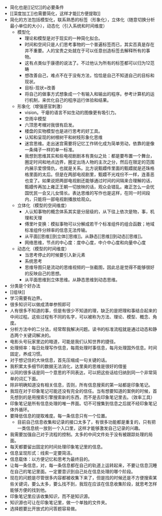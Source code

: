 - 简化也是[[记忆]]的必要条件
- [[深度加工]]也需要简化，这样才能[[方便提取]]
- 简化的方法包括模型化，联系熟悉的标签（形象化），立体化（随意切换分析最小单位的大小），动态化（引入系统和时间维度）
    - 模型化
        - 理论和模型是对于现实的一种简化拟合。
        - 时间和空间只是人们思考事物的一个普遍标签而已，其实否真是存在并不重要。人的宝贵之处就在于可以任意创造标签去解释所有的事物。
        - 这有点类似于康德的说法了。不过他认为所有的标签都可以归为12范畴
        - 想改善自己，难点不在于没有方法，恰恰是自己不知道自己的目标和现状。
        - 目标-现状=改善
        - 将自己的做事方式想象成一个有输入和输出的程序。参考计算机的运行机制，来优化自己的程序运行体验和结果。
    - 形象化（增强感官刺激）
        - vision。干瘪的语言不如生动的图像更有吸引力。
        - 空雨伞模型
        - 六顶思考帽对我很有启发。
        - 楼盘的实物模型也是进行思考的好工具。
        - 认知和呈现的树根树干和树枝形象化思维
        - 迷宫思维。走出迷宫需要将记忆工作转化成为简单劳动，依靠的是像一条绳子一样的单一标准。
        - 我想到思维其实和些电视剧剧本有类似之处：都是要布置一个舞台，圈定时间和地点边界，圈定出场人物的主次之分，然后在限定的范围内展示爱恨情仇，也就是关系。比方说甄嬛传里面的甄嬛就是还珠格格里面的太后。但是在两部电视剧里，甄嬛不光戏份不一样，连善恶也变了。如果说把两部电视剧还能够通过时间的间隔来合理解的话，甄嬛传再加上雍正王朝一切放映的话，观众会错乱。雍正怎么一会忧国忧民一会又儿女情长。表达思维的写作也是这样，在同一时间段内，只能将一部电视剧播放给观众。
    - 立体化（模型的空间维度）
        - 人认知事物的概念体系其实是分层级的，从下往上依次是物，事，机理和天理
        - 傅里叶变换：模拟事物可以分解成若干个标准组件的组合函数；地域标准组件分辨率的信息无法传输。
        - 从平面[[思维]]到立体[[思维]]。从静态[[思维]]到动态[[思维]]。
        - 网络思维，节点的中心度：度中心度，中介中心度和向量中心度
    - 动态化（模型的时间维度）
        - 当思考停止的时候要引入新元素
        - 系统思考
        - 思维导图只是流动的思维视频的一张截图，因此总是觉得不能够很好的反映自己的思想。
        - 从平面思维到立体思维。从静态思维到动态思维。
- 分类是个好办法
- [[组块]]
- 学习需要有边界。
- 很多知识可以做成清单参照即可
- 人有很多不知道的事，但是有很少不知道的理，缺乏的是把理和事结合起来的中间过程。这些过程有不同的名字，可以被称为方法、理论、模型、概念、角度。
- 分析方法中的二分法，经常帮我解决问题。读书的标准流程就是通过动态和静态两个关键词解决的。
- 电影头号玩家里边的暗道，可能是我们认知世界的捷径。
- 处理频率：每日处理写作信息，每周处理时事信息，每月处理国外信息。时间固定，养成习惯。
- 对于想记住的大块信息，首先压缩成一句关键的话。
- 我积累太多细节的数据无法消化，达里奥的思维是很好的借鉴
- 认同的很多话是同一个意思的不同表达，可以把这些话给归纳到同一个非常简单的词汇下面。
- 除非明确知道没有相关信息，否则，所有信息搜索的第一站都是印象笔记。
- 我现在对于印象笔记可能还没有完全的信任。当有想要知道的案例的时候，首先想到的是用搜索引擎搜索新的东西，而不是去印象笔记里去。（效率工具）
- 印象笔记是所有信息处理的唯一界面。切不可搜集到信息之后就不经印象笔记体外循环。
- 要降低信息的提取难度。每一条信息只有一个位置。
    - 目前自己信息收集和记录的接口太多了，有很多功能都是重复的，只有把一类信息统一放到一个入口里，这样才能够激发自己记录的兴趣。
- 我需要加强自己对于流程的控制。太多的中间文件处于没有被跟踪处理的局面。
- 每天都要留出固定的时间处理印象笔记里的信息。
- 信息呈现形式：线索一定要简洁。
- 信息载体：以方便记忆和思考为最终目的。
- 让每一条信息，对，每一条信息都在自己的轨道上运转起来，不要让信息沉睡在自己的笔记里面。一定要意识到自己处在信息处理的哪个阶段。
- 现在的问题是尽管很多内容都被收集下来了，但是找的时候还是不方便搜索某些关键词，要么太多，要么找不到，我现在应该在信息收集阶段，就思考怎样能够方便的找到他。
- 印象笔记里应该收集知识，而不是知识源。
- 知识源也可让在印象笔记里，做一个单独的文件夹。
- 选择题要比开放式的问答题容易做。
